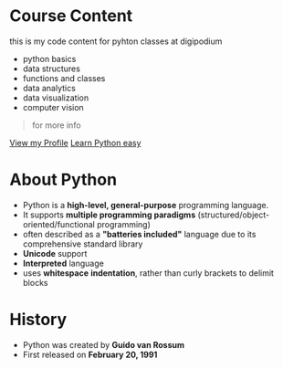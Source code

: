 # Course Content
this is my code content for pyhton classes at digipodium 
- python basics
- data structures
- functions and classes
- data analytics
- data visualization
- computer vision
 >for more info 
 
 [View my Profile](https://github.com/RayanAhmed2000)
 [Learn Python easy](https://learnxinyminutes.com/docs/python/)

 # About Python
 - Python is a **high-level, general-purpose** programming language.
 - It supports **multiple programming paradigms** (structured/object-oriented/functional programming)
 - often described as a **"batteries included"** language due to its comprehensive standard library
 - **Unicode** support
 - **Interpreted** language
 - uses **whitespace** **indentation**, rather than curly brackets to delimit blocks

# History
- Python was created by **Guido van Rossum**
- First released on **February 20, 1991**






